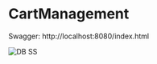 # CartManagement

Swagger: http://localhost:8080/index.html

![DB SS](https://i.hizliresim.com/jRDPpg.png)

